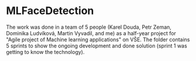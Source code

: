 # MLFaceDetection

The work was done in a team of 5 people (Karel Douda, Petr Zeman, Dominika Ludvíková, Martin Vyvadil, and me) as a half-year project for "Agile project of Machine learning applications" on VŠE. The folder contains 5 sprints to show the ongoing development and done solution (sprint 1 was getting to know the technology).
